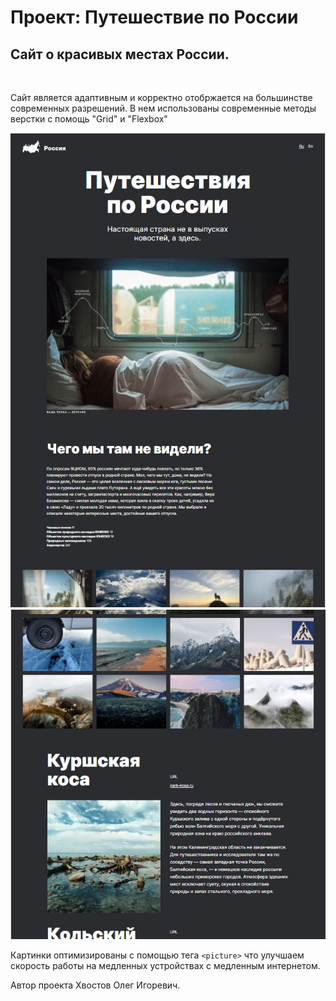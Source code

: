 # Проект: Путешествие по России

## Сайт о красивых местах России.
<br>

Сайт является адаптивным и корректно отобржается на большинстве современных разрешений.
В нем использованы современные методы верстки с помощь "Grid" и "Flexbox"
<br>

<img src="./images/preview1.jpg">
<br>
<img src="./images/preview2.jpg">
<br>

Картинки оптимизированы с помощью тега ``<picture>`` что улучшаем скорость работы на медленных устройствах с медленным интернетом.

Автор проекта Хвостов Олег Игоревич.